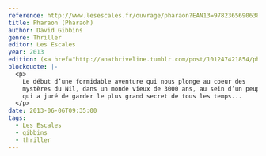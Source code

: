 ```yaml
---
reference: http://www.lesescales.fr/ouvrage/pharaon?EAN13=9782365690638
title: Pharaon (Pharaoh)
author: David Gibbins
genre: Thriller
editor: Les Escales
year: 2013
edition: (<a href="http://anathriveline.tumblr.com/post/101247421854/pharaon-pharaoh-david-gibbins-thriller-pocket">Pocket</a>, 2014
blockquote: |-
  <p>
    Le début d’une formidable aventure qui nous plonge au coeur des
    mystères du Nil, dans un monde vieux de 3000 ans, au sein d’un peuple
    qui a juré de garder le plus grand secret de tous les temps...
  </p>
date: 2013-06-06T09:35:00
tags:
  - Les Escales
  - gibbins
  - thriller
---
```

